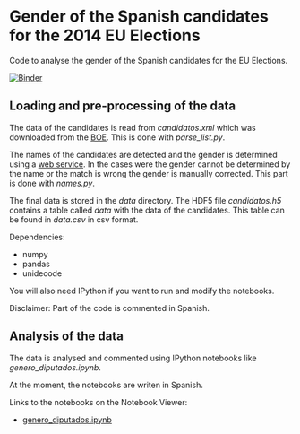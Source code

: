 Gender of the Spanish candidates for the 2014 EU Elections
==========================================================

Code to analyse the gender of the Spanish candidates for the EU Elections.

[![Binder](http://mybinder.org/badge.svg)](http://mybinder.org/repo/nudomarinero/EU2014_ES_gender)

Loading and pre-processing of the data
--------------------------------------

The data of the candidates is read from _candidatos.xml_ which was
downloaded from the [BOE](http://www.boe.es/diario_boe/xml.php?id=BOE-A-2014-4577). 
This is done with _parse\_list.py_.

The names of the candidates are detected and the gender is determined using a
[web service](http://namesorts.com/api/). In the cases were the gender cannot
be determined by the name or the match is wrong the gender is manually
corrected. This part is done with _names.py_.

The final data is stored in the _data_ directory. The HDF5 file
_candidatos.h5_ contains a table called _data_ with the data of the
candidates. This table can be found in _data.csv_ in csv format.

Dependencies:
* numpy
* pandas
* unidecode

You will also need IPython if you want to run and modify the notebooks.

Disclaimer: Part of the code is commented in Spanish.

Analysis of the data
--------------------

The data is analysed and commented using IPython notebooks like
_genero\_diputados.ipynb_.

At the moment, the notebooks are writen in Spanish.

Links to the notebooks on the Notebook Viewer:
* [genero_diputados.ipynb](http://nbviewer.ipython.org/github/nudomarinero/EU2014_ES_gender/blob/master/genero_diputados.ipynb)
